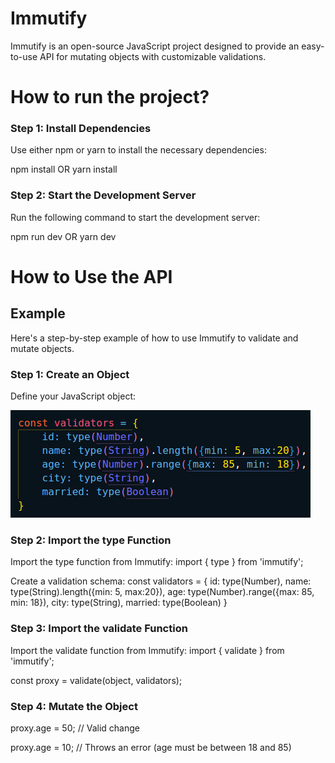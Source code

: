# Immutify

Immutify is an open-source JavaScript project designed to provide an easy-to-use API for mutating objects with customizable validations.

# How to run the project?

### Step 1: Install Dependencies
Use either npm or yarn to install the necessary dependencies:

npm install 
OR
yarn install

### Step 2: Start the Development Server
Run the following command to start the development server:

npm run dev
OR
yarn dev

# How to Use the API

## Example
Here's a step-by-step example of how to use Immutify to validate and mutate objects.

### Step 1: Create an Object
Define your JavaScript object:

![Project Logo](./src/Assets/schema.png)


### Step 2: Import the type Function
Import the type function from Immutify:
import { type } from 'immutify';

Create a validation schema:
const validators = {
    id: type(Number),
    name: type(String).length({min: 5, max:20}),
    age: type(Number).range({max: 85, min: 18}),
    city: type(String),
    married: type(Boolean)
}

### Step 3: Import the validate Function
Import the validate function from Immutify:
import { validate } from 'immutify';

const proxy = validate(object, validators);

### Step 4: Mutate the Object

proxy.age = 50;  // Valid change

proxy.age = 10;  // Throws an error (age must be between 18 and 85)








